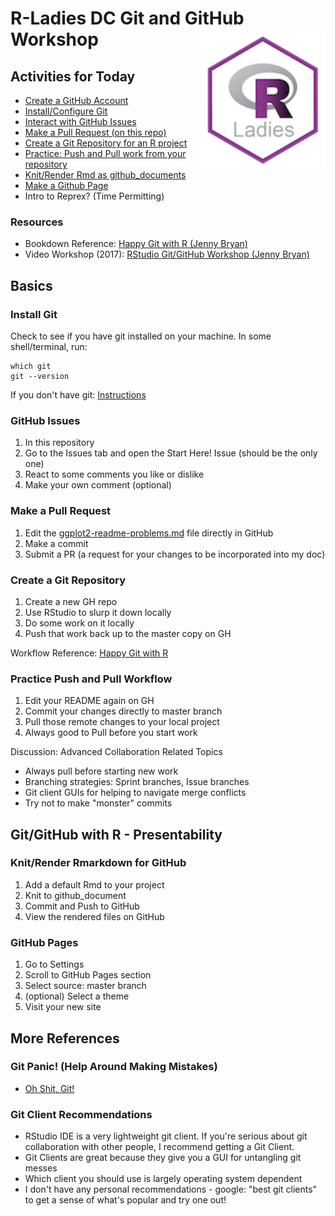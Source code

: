 # R-Ladies DC Git and GitHub Workshop <img src="img/rladies.png" align="right" width=200/>

## Activities for Today

- [Create a GitHub Account](https://github.com/)
- [Install/Configure Git](https://github.com/kellobri/rladies-dc-github-wkshp#install-git)
- [Interact with GitHub Issues](https://github.com/kellobri/rladies-dc-github-wkshp#github-issues)
- [Make a Pull Request (on this repo)](https://github.com/kellobri/rladies-dc-github-wkshp#make-a-pull-request)
- [Create a Git Repository for an R project](https://github.com/kellobri/rladies-dc-github-wkshp#create-a-git-repository)
- [Practice: Push and Pull work from your repository](https://github.com/kellobri/rladies-dc-github-wkshp#practice-push-and-pull-workflow)
- [Knit/Render Rmd as github_documents](https://github.com/kellobri/rladies-dc-github-wkshp#knitrender-rmarkdown-for-github)
- [Make a Github Page](https://github.com/kellobri/rladies-dc-github-wkshp#github-pages)
- Intro to Reprex? (Time Permitting)

### Resources

- Bookdown Reference: [Happy Git with R (Jenny Bryan)](http://happygitwithr.com/)
- Video Workshop (2017): [RStudio Git/GitHub Workshop (Jenny Bryan)](https://www.rstudio.com/resources/videos/happy-git-and-gihub-for-the-user-tutorial/)

## Basics

### Install Git

Check to see if you have git installed on your machine. In some shell/terminal, run:
```
which git
git --version
```

If you don't have git: [Instructions](http://happygitwithr.com/install-git.html#install-git) 

### GitHub Issues

1. In this repository
2. Go to the Issues tab and open the Start Here! Issue (should be the only one)
3. React to some comments you like or dislike 
4. Make your own comment (optional)

### Make a Pull Request

1. Edit the [ggplot2-readme-problems.md](https://github.com/kellobri/rladies-dc-github-wkshp/blob/master/ggplot2-readme-problems.md) file directly in GitHub
2. Make a commit
3. Submit a PR (a request for your changes to be incorporated into my doc)

### Create a Git Repository

1. Create a new GH repo
2. Use RStudio to slurp it down locally
3. Do some work on it locally
4. Push that work back up to the master copy on GH

Workflow Reference: [Happy Git with R](http://happygitwithr.com/new-github-first.html)

### Practice Push and Pull Workflow

1. Edit your README again on GH
2. Commit your changes directly to master branch
3. Pull those remote changes to your local project
4. Always good to Pull before you start work

Discussion: Advanced Collaboration Related Topics
- Always pull before starting new work 
- Branching strategies: Sprint branches, Issue branches
- Git client GUIs for helping to navigate merge conflicts
- Try not to make "monster" commits

## Git/GitHub with R - Presentability

### Knit/Render Rmarkdown for GitHub

1. Add a default Rmd to your project
2. Knit to github_document
3. Commit and Push to GitHub
4. View the rendered files on GitHub

### GitHub Pages

1. Go to Settings
2. Scroll to GitHub Pages section
3. Select source: master branch
4. (optional) Select a theme
5. Visit your new site

## More References

### Git Panic! (Help Around Making Mistakes)

- [Oh Shit, Git!](http://ohshitgit.com/)

### Git Client Recommendations

- RStudio IDE is a very lightweight git client. If you're serious about git collaboration with other people, I recommend getting a Git Client. 
- Git Clients are great because they give you a GUI for untangling git messes
- Which client you should use is largely operating system dependent
- I don't have any personal recommendations - google: "best git clients" to get a sense of what's popular and try one out!

